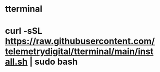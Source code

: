 # tterminal

# curl -sSL https://raw.githubusercontent.com/telemetrydigital/tterminal/main/install.sh | sudo bash

